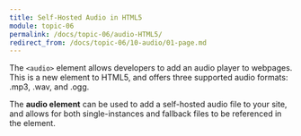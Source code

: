 ```yaml
---
title: Self-Hosted Audio in HTML5
module: topic-06
permalink: /docs/topic-06/audio-HTML5/
redirect_from: /docs/topic-06/10-audio/01-page.md
---
```


<div class="divider-heading"></div>

The `<audio>` element allows developers to add an audio player to webpages. This is a new element to HTML5, and offers three supported audio formats: .mp3, .wav, and .ogg.

The **audio element** can be used to add a self-hosted audio file to your site, and allows for both single-instances and fallback files to be referenced in the element.

